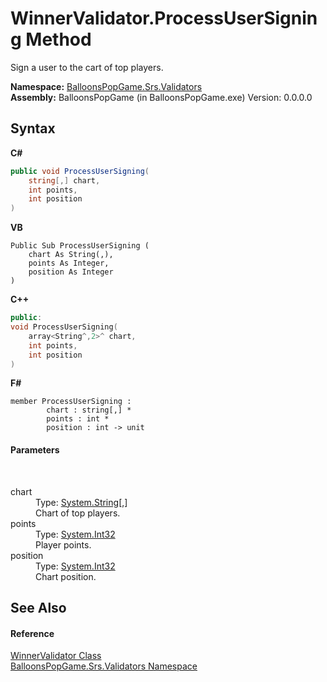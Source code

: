 # WinnerValidator.ProcessUserSigning Method 
 

Sign a user to the cart of top players.

**Namespace:**&nbsp;<a href="N_BalloonsPopGame_Srs_Validators">BalloonsPopGame.Srs.Validators</a><br />**Assembly:**&nbsp;BalloonsPopGame (in BalloonsPopGame.exe) Version: 0.0.0.0

## Syntax

**C#**<br />
``` C#
public void ProcessUserSigning(
	string[,] chart,
	int points,
	int position
)
```

**VB**<br />
``` VB
Public Sub ProcessUserSigning ( 
	chart As String(,),
	points As Integer,
	position As Integer
)
```

**C++**<br />
``` C++
public:
void ProcessUserSigning(
	array<String^,2>^ chart, 
	int points, 
	int position
)
```

**F#**<br />
``` F#
member ProcessUserSigning : 
        chart : string[,] * 
        points : int * 
        position : int -> unit 

```


#### Parameters
&nbsp;<dl><dt>chart</dt><dd>Type: <a href="http://msdn2.microsoft.com/en-us/library/s1wwdcbf" target="_blank">System.String</a>[,]<br />Chart of top players.</dd><dt>points</dt><dd>Type: <a href="http://msdn2.microsoft.com/en-us/library/td2s409d" target="_blank">System.Int32</a><br />Player points.</dd><dt>position</dt><dd>Type: <a href="http://msdn2.microsoft.com/en-us/library/td2s409d" target="_blank">System.Int32</a><br />Chart position.</dd></dl>

## See Also


#### Reference
<a href="T_BalloonsPopGame_Srs_Validators_WinnerValidator">WinnerValidator Class</a><br /><a href="N_BalloonsPopGame_Srs_Validators">BalloonsPopGame.Srs.Validators Namespace</a><br />